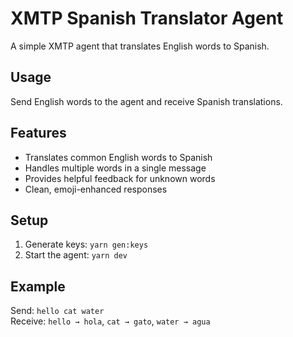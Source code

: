 # XMTP Spanish Translator Agent

A simple XMTP agent that translates English words to Spanish.

## Usage

Send English words to the agent and receive Spanish translations.

## Features

- Translates common English words to Spanish
- Handles multiple words in a single message
- Provides helpful feedback for unknown words
- Clean, emoji-enhanced responses

## Setup

1. Generate keys: `yarn gen:keys`
2. Start the agent: `yarn dev`

## Example

Send: `hello cat water`  
Receive: `hello → hola`, `cat → gato`, `water → agua`

